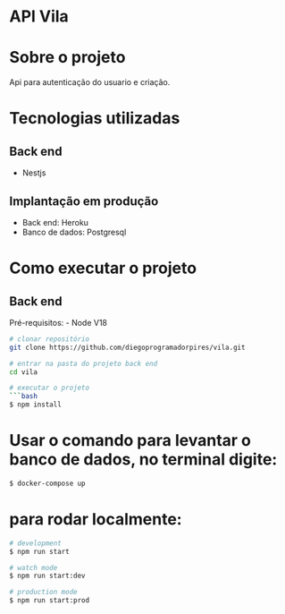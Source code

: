 # API Vila

# Sobre o projeto
Api para autenticação do usuario e criação.

# Tecnologias utilizadas
## Back end
- Nestjs

## Implantação em produção
- Back end: Heroku
- Banco de dados: Postgresql

# Como executar o projeto

## Back end
Pré-requisitos: - Node V18

```bash
# clonar repositório
git clone https://github.com/diegoprogramadorpires/vila.git

# entrar na pasta do projeto back end
cd vila

# executar o projeto
```bash
$ npm install
```
# Usar o comando para levantar o banco de dados, no terminal digite:
```bash
$ docker-compose up
```
# para rodar localmente: 

```bash
# development
$ npm run start

# watch mode
$ npm run start:dev

# production mode
$ npm run start:prod
```


